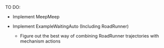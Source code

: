 TO DO:
 - Implement MeepMeep

 - Implement ExampleWaitingAuto (Including RoadRunner)
   - Figure out the best way of combining RoadRunner trajectories with mechanism actions


